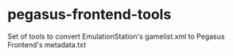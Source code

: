 # pegasus-frontend-tools
Set of tools to convert EmulationStation's gamelist.xml to Pegasus Frontend's metadata.txt
